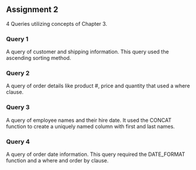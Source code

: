 
## Assignment 2

4 Queries utilizing concepts of Chapter 3.

### Query 1

A query of customer and shipping information. This query used the ascending sorting method.

### Query 2

A query of order details like product #, price and quantity that used a where clause.

### Query 3

A query of employee names and their hire date. It used the CONCAT function to create a uniquely named column with first and last names.

### Query 4

A query of order date information. This query required the DATE_FORMAT function and a where and order by clause.
